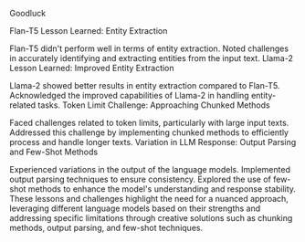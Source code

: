 Goodluck


Flan-T5 Lesson Learned: Entity Extraction

Flan-T5 didn't perform well in terms of entity extraction.
Noted challenges in accurately identifying and extracting entities from the input text.
Llama-2 Lesson Learned: Improved Entity Extraction

Llama-2 showed better results in entity extraction compared to Flan-T5.
Acknowledged the improved capabilities of Llama-2 in handling entity-related tasks.
Token Limit Challenge: Approaching Chunked Methods

Faced challenges related to token limits, particularly with large input texts.
Addressed this challenge by implementing chunked methods to efficiently process and handle longer texts.
Variation in LLM Response: Output Parsing and Few-Shot Methods

Experienced variations in the output of the language models.
Implemented output parsing techniques to ensure consistency.
Explored the use of few-shot methods to enhance the model's understanding and response stability.
These lessons and challenges highlight the need for a nuanced approach, leveraging different language models based on their strengths and addressing specific limitations through creative solutions such as chunking methods, output parsing, and few-shot techniques.
